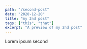 ```yaml
---
path: "/second-post"
date: "2020-12-20"
title: "my 2nd post"
tags: ["this", "that"]
excerpt: "A preview of my 2nd post"
---
```


Lorem ipsum second
